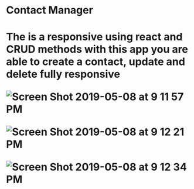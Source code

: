 <h1>Contact Manager<h1>

<p>The  is a responsive using react and CRUD methods with this app you are able to create a contact, update and delete fully responsive </p>

![Screen Shot 2019-05-08 at 9 11 57 PM](https://user-images.githubusercontent.com/43221295/57421161-a795d580-71d8-11e9-8828-88a9a9fb9631.png)

![Screen Shot 2019-05-08 at 9 12 21 PM](https://user-images.githubusercontent.com/43221295/57421226-e1ff7280-71d8-11e9-99f5-7dce1bd31dc6.png)

![Screen Shot 2019-05-08 at 9 12 34 PM](https://user-images.githubusercontent.com/43221295/57421233-ef1c6180-71d8-11e9-910e-d7df93475efd.png)
